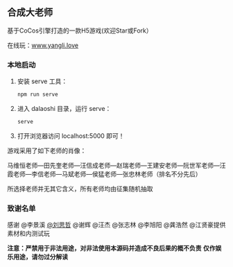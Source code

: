 ## 合成大老师

基于CoCos引擎打造的一款H5游戏(欢迎Star或Fork）

在线玩：www.yangli.love


### 本地启动

1. 安装 serve 工具：

    ```bash
    npm run serve
    ```

2. 进入 dalaoshi 目录，运行 serve：

    ```bash
    serve
    ```
   
3. 打开浏览器访问 localhost:5000 即可！



游戏采用了如下老师的肖像：

马维恒老师—田先奎老师—汪信成老师—赵瑞老师—王建安老师—阮世军老师—汪霞老师—李信老师—马斌老师—侯猛老师—张忠林老师（排名不分先后）

所选择老师并无其它含义，所有老师均由征集随机抽取

### 致谢名单

感谢 @李景溪 [@刘思哲](https://github.com/Ving-Github) @谢辉 @汪杰 @张志林 @李旭阳 @龚浩然 @江贤豪提供素材和内测试玩

**注意：严禁用于非法用途，对非法使用本源码并造成不良后果的概不负责**
**仅作娱乐用途，请勿过分解读**

